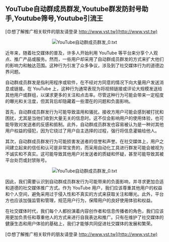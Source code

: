 ## **YouTube自动群成员群发,Youtube群发防封号助手,Youtube筛号,Youtube引流王**

[😍想了解推广相关软件的朋友请登录 http://www.vst.tw](http://www.vst.tw)

 <center><img src="https://vst.tw/MP4/tuiguang/png/4.png" alt="YouTube自动群成员群发_0.txt"></center>

近年来，随着社交媒体的普及，许多人开始利用 YouTube 等平台来分享个人观点、推广产品或服务。然而，一些用户却采用了自动群成员群发的方式来扩大他们的影响力和触达范围。这种行为引发了众多争议，涉及到了社交媒体行为的道德边界问题。

自动群成员群发是指利用程序或软件，在不经对方同意的情况下向大量用户发送消息或链接。在 YouTube 上，这种行为通常表现为将视频链接或评论大规模发送给其他用户或群组，以谋求更多的关注和点击率。尽管这种行为可能会带来一定程度的曝光和关注度，但其背后却隐藏着一些潜在的问题和负面影响。

首先，自动群成员群发行为可能导致滥用和骚扰。接收方用户可能会感到被打扰和困扰，尤其是当他们收到大量无关的信息时。这不仅会影响用户的使用体验，也可能导致对发送者的反感和抵制。此外，自动群成员群发也容易被认为是一种对其他用户权益的侵犯，因为它绕过了用户自主选择的过程，强行将信息灌输给他人。

其次，自动群成员群发行为可能损害发送者的信誉和声誉。在社交媒体上，用户之间建立起来的信任和认可是非常宝贵的，而采用自动化工具进行群发可能会被视为不诚实和不真实。这可能导致其他用户对发送者的质疑和怀疑，甚至可能导致其被平台处罚或封禁账号。

 <center><img src="https://vst.tw/MP4/tuiguang/png/3.png" alt="YouTube自动群成员群发_0.txt"></center>

因此，我们需要认识到自动群成员群发行为可能带来的负面影响，并寻求更加合适和道德的社交媒体推广方式。作为 YouTube 用户，我们应该尊重其他用户的权益和个人空间，避免采用过于侵入性和不真实的方式来获取关注和曝光。此外，平台方也应该加强监管和管理，规范用户行为，保障用户的良好使用体验和权益。

在社交媒体时代，我们每个人都扮演着内容创作者和信息传播者的角色，我们应该用更加负责任和尊重他人的方式来进行自我表达和推广。只有在维护了社交媒体的健康生态和用户体验的基础上，我们才能够共同促进社交媒体的发展和繁荣。

[😍想了解推广相关软件的朋友请登录 http://www.vst.tw](http://www.vst.tw)



